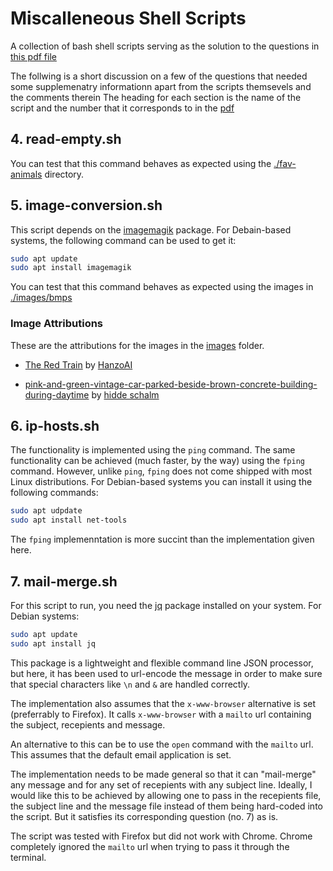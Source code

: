 # Miscalleneous Shell Scripts
A collection of bash shell scripts serving as the solution to the questions in [this pdf file](ICS_2305_BASH_ASSIGNEMNT.pdf)

The follwing is a short discussion on a few of the questions that needed some supplemenatry informationn
apart from the scripts themsevels and the comments therein
The heading for each section is the name of the script and the number that it corresponds to in the [pdf](ICS_2305_BASH_ASSIGNEMNT.pdf)

## 4. read-empty.sh
You can test that this command behaves as expected using the [./fav-animals](./fav-animals/) directory.

## 5. image-conversion.sh
This script depends on the [imagemagik](https://imagemagick.org/) package. For Debain-based systems, the following command can be used to get it:
```bash
sudo apt update
sudo apt install imagemagik
```

You can test that this command behaves as expected using the images in [./images/bmps](./images/bmps/)

### Image Attributions
These are the attributions for the images in the [images](./images/) folder.


- [The Red Train](https://pin.it/AXH55AM) by [HanzoAI](https://www.pinterest.com/HanzoAiArt/)

- [pink-and-green-vintage-car-parked-beside-brown-concrete-building-during-daytime](https://unsplash.com/photos/pink-and-green-vintage-car-parked-beside-brown-concrete-building-during-daytime-aUtMy02DOo4?utm_content=creditCopyText&utm_medium=referral&utm_source=unsplash) by [hidde schalm](https://unsplash.com/@hdsfotografie95?utm_content=creditCopyText&utm_medium=referral&utm_source=unsplash)

## 6. ip-hosts.sh
The functionality is implemented using the `ping` command. The same functionality can be achieved (much faster, by the way) using the `fping` command. However, unlike `ping`, `fping` does not come shipped
with most Linux distributions. For Debian-based systems you can install it using the following commands:
```bash
sudo apt udpdate
sudo apt install net-tools
```
The `fping` implemenntation is more succint than the implementation given here.

## 7. mail-merge.sh
For this script to run, you need the [jq](https://jqlang.github.io/jq/) package installed on your system.
For Debian systems:
```bash
sudo apt update
sudo apt install jq
```
This package is a lightweight and flexible command line JSON processor, but here, it has been used to url-encode the message in order to make sure that special characters like `\n` and `&` are handled correctly.

The implementation also assumes that the `x-www-browser` alternative is set (preferrably to Firefox). It calls 
`x-www-browser` with a `mailto` url containing the subject, recepients and message.

An alternative to this can be to use the `open` command with the `mailto` url. This assumes that the default email application is set.

The implementation needs to be made general so that it can "mail-merge" any message and for any set of recepients with any subject line.
Ideally, I would like this to be achieved by allowing one to pass in the recepients file, the subject line and the message file instead of them being hard-coded into the script. But it satisfies its corresponding question (no. 7) as is.

The script was tested with Firefox but did not work with Chrome. Chrome completely ignored the `mailto` url when trying to pass it through the terminal.
